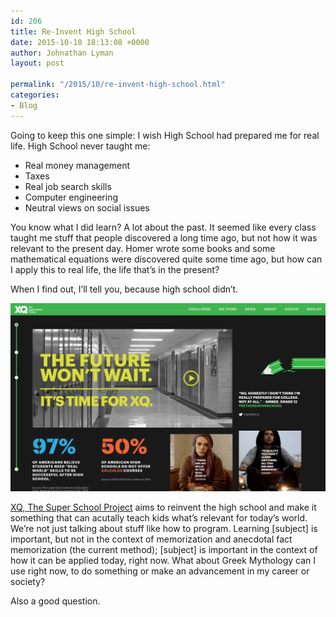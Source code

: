 ```yaml
---
id: 206
title: Re-Invent High School
date: 2015-10-10 18:13:08 +0000
author: Johnathan Lyman
layout: post

permalink: "/2015/10/re-invent-high-school.html"
categories:
- Blog
---
```

Going to keep this one simple: I wish High School had prepared me for real life. High School never taught me:

*   Real money management
*   Taxes
*   Real job search skills
*   Computer engineering
*   Neutral views on social issues

You know what I did learn? A lot about the past. It seemed like every class taught me stuff that people discovered a long time ago, but not how it was relevant to the present day. Homer wrote some books and some mathematical equations were discovered quite some time ago, but how can I apply this to real life, the life that’s in the present?

When I find out, I’ll tell you, because high school didn’t.

![](/assets/images/2015/10/ScreenShot2015-10-10at12.05.52PM.png?w=525&ssl=1)

[XQ, The Super School Project](http://xqsuperschool.org) aims to reinvent the high school and make it something that can acutally teach kids what’s relevant for today’s world. We’re not just talking about stuff like how to program. Learning \[subject\] is important, but not in the context of memorization and anecdotal fact memorization (the current method); \[subject\] is important in the context of how it can be applied today, right now. What about Greek Mythology can I use right now, to do something or make an advancement in my career or society?

Also a good question.